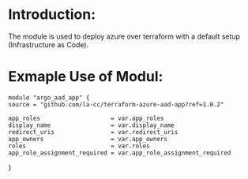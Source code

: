 # Introduction:

The module is used to deploy azure over terraform with a default setup (Infrastructure as Code).

# Exmaple Use of Modul:

    module "argo_aad_app" {
    source = "github.com/la-cc/terraform-azure-aad-app?ref=1.0.2"

    app_roles                    = var.app_roles
    display_name                 = var.display_name
    redirect_uris                = var.redirect_uris
    app_owners                   = var.app_owners
    roles                        = var.roles
    app_role_assignment_required = var.app_role_assignment_required

}
